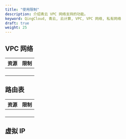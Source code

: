 ```yaml
---
title: "使用限制"
description: 介绍青云 VPC 网络支持的功能。
keyword: QingCloud, 青云, 云计算, VPC, VPC 网络, 私有网络
draft: true
weight: 25
---
```


<!--草稿，待与研发沟通-->

## VPC 网络

| 资源 | 限制 |
| :--- | :--- |
|      |      |
|      |      |
|      |      |
|      |      |

## 路由表

| 资源 | 限制 |
| :--- | :--- |
|      |      |
|      |      |
|      |      |
|      |      |



## 虚拟 IP



